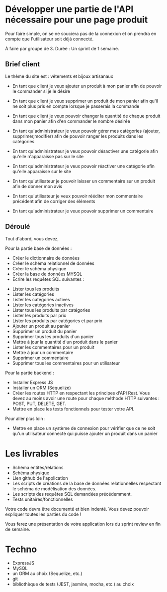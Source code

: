 # Développer une partie de l'API nécessaire pour une page produit

Pour faire simple, on se ne souciera pas de la connexion et on prendra en compte que l'utilisateur soit déjà connecté.

À faire par groupe de 3. 
Durée : Un sprint de 1 semaine.

## Brief client 

Le thème du site est : vêtements et bijoux artisanaux

- En tant que client je veux ajouter un produit à mon panier afin de pouvoir le commander si je le désire
- En tant que client je veux supprimer un produit de mon panier afin qu'il ne soit plus pris en compte lorsque je passerais la commande
- En tant que client je veux pouvoir changer la quantité de chaque produit dans mon panier afin d'en commander le nombre désirée

- En tant qu'administrateur je veux pouvoir gérer mes catégories (ajouter, supprimer,modifier) afin de pouvoir ranger les produits dans les catégories
- En tant qu'administrateur je veux pouvoir désactiver une catégorie afin qu'elle n'apparaisse pas sur le site
- En tant qu'administrateur je veux pouvoir réactiver une catégorie afin qu'elle apparaisse sur le site

- En tant qu'utilisateur je pouvoir laisser un commentaire sur un produit afin de donner mon avis
- En tant qu'utilisateur je veux pouvoir rééditer mon commentaire précédent afin de corriger des éléments
- En tant qu'administrateur je veux pouvoir supprimer un commentaire

## Déroulé

Tout d'abord, vous devez,

Pour la partie base de données :

* Créer le dictionnaire de données
* Créer le schéma relationnel de données
* Créer le schéma physique
* Créer la base de données MYSQL 
* Ecrire les requêtes SQL suivantes :
 - Lister tous les produits
 - Lister les catégories
 - Lister les catégories actives
 - Lister les catégories inactives
 - Lister tous les produits par catégories
 - Lister les produits par prix
 - Lister les produits par catégories et par prix
 - Ajouter un produit au panier
 - Supprimer un produit du panier
 - Supprimer tous les produits d'un panier
 - Mettre à jour la quantité d'un produit dans le panier
 - Lister les commentaires pour un produit
 - Mettre à jour un commentaire
 - Supprimer un commentaire
 - Supprimer tous les commentaires pour un utilisateur


Pour la partie backend :

* Installer Express JS
* Installer un ORM (Sequelize)
* Créer les routes HTTP en respectant les principes d'API Rest. Vous devez au moins avoir une route pour chaque méthode HTTP suivantes : POST, PUT, DELETE, GET.
* Mettre en place les tests fonctionnels pour tester votre API.

Pour aller plus loin : 

* Mettre en place un système de connexion pour vérifier que ce ne soit qu'un utilisateur connecté qui puisse ajouter un produit dans un panier

# Les livrables

* Schéma entités/relations
* Schéma physique
* Lien github de l'application
* Les scripts de créations de la base de données relationnelles respectant le schéma de modélisation des données.
* Les scripts des requêtes SQL demandées précédemment.
* Tests unitaires/fonctionnelles

Votre code devra être documenté et bien indenté. Vous devez pouvoir expliquer toutes les parties du code !

Vous ferez une présentation de votre application lors du sprint review en fin de semaine.

# Techno 

* ExpressJS
* MySQL
* un ORM au choix (Sequelize, etc.)
* git
* bibliothèque de tests (JEST, jasmine, mocha, etc.) au choix

